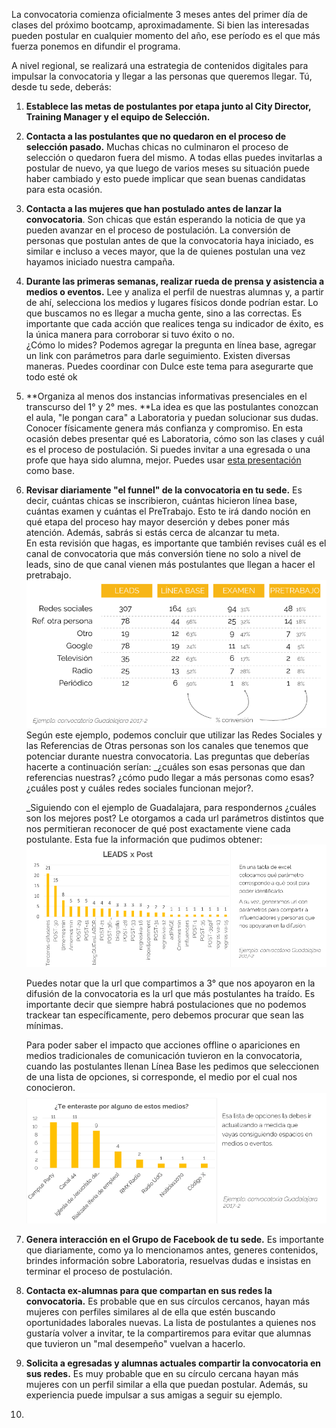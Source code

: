 La convocatoria comienza oficialmente 3 meses antes del primer día de clases del próximo bootcamp, aproximadamente. Si bien las interesadas pueden postular en cualquier momento del año, ese período es el que más fuerza ponemos en difundir el programa.

A nivel regional, se realizará una estrategia de contenidos digitales para impulsar la convocatoria y llegar a las personas que queremos llegar. Tú, desde tu sede, deberás:

1. **Establece las metas de postulantes por etapa junto al City Director, Training Manager y el equipo de Selección.**

2. **Contacta a las postulantes que no quedaron en el proceso de selección pasado.** Muchas chicas no culminaron el proceso de selección o quedaron fuera del mismo. A todas ellas puedes invitarlas a postular de nuevo, ya que luego de varios meses su situación puede haber cambiado y esto puede implicar que sean buenas candidatas para esta ocasión.

3. **Contacta a las mujeres que han postulado antes de lanzar la convocatoria**. Son chicas que están esperando la noticia de que ya pueden avanzar en el proceso de postulación. La conversión de personas que postulan antes de que la convocatoria haya iniciado, es similar e incluso a veces mayor, que la de quienes postulan una vez hayamos iniciado nuestra campaña.

4. **Durante las primeras semanas, realizar rueda de prensa y asistencia a medios o eventos.** Lee y analiza el perfil de nuestras alumnas y, a partir de ahí, selecciona los medios y lugares físicos donde podrían estar. Lo que buscamos no es llegar a mucha gente, sino a las correctas. Es importante que cada acción que realices tenga su indicador de éxito, es la única manera para corroborar si tuvo éxito o no.  
   ¿Cómo lo mides? Podemos agregar la pregunta en línea base, agregar un link con parámetros para darle seguimiento. Existen diversas maneras. Puedes coordinar con Dulce este tema para asegurarte que todo esté ok

5. **Organiza al menos dos instancias informativas presenciales en el transcurso del 1° y 2° mes. **La idea es que las postulantes conozcan el aula, "le pongan cara" a Laboratoria y puedan solucionar sus dudas. Conocer físicamente genera más confianza y compromiso. En esta ocasión debes presentar qué es Laboratoria, cómo son las clases y cuál es el proceso de postulación. Si puedes invitar a una egresada o una profe que haya sido alumna, mejor. Puedes usar [esta presentación ](https://docs.google.com/presentation/d/1B_jTWFnCC8n7jbGudlRj6PHc9dNIEuEVmBtxK9fwLLg/edit#slide=id.g1d9884b5b0_0_215)como base.

6. **Revisar diariamente "el funnel" de la convocatoria en tu sede.** Es decir, cuántas chicas se inscribieron, cuántas hicieron línea base, cuántas examen y cuántas el PreTrabajo. Esto te irá dando noción en qué etapa del proceso hay mayor deserción y debes poner más atención. Además, sabrás si estás cerca de alcanzar tu meta.  
   En esta revisión que hagas, es importante que también revises cuál es el canal de convocatoria que más conversión tiene no solo a nivel de leads, sino de que canal vienen más postulantes que llegan a hacer el pretrabajo.  
   ![](/assets/ejemplo-funnel-conversion-gdl.png)  
   Según este ejemplo, podemos concluir que utilizar las Redes Sociales y las Referencias de Otras personas son los canales que tenemos que potenciar durante nuestra convocatoria. Las preguntas que deberías hacerte a continuación serían: \_¿cuáles son esas personas que dan referencias nuestras? ¿cómo pudo llegar a más personas como esas? ¿cuáles post y cuáles redes sociales funcionan mejor?.

   \_Siguiendo con el ejemplo de Guadalajara, para respondernos ¿cuáles son los mejores post? Le otorgamos a cada url parámetros distintos que nos permitieran reconocer de qué post exactamente viene cada postulante. Esta fue la información que pudimos obtener:  
   ![](/assets/lead-por-post-gdld.png)

   Puedes notar que la url que compartimos a 3° que nos apoyaron en la difusión de la convocatoria es la url que más postulantes ha traído. Es importante decir que siempre habrá postulaciones que no podemos trackear tan específicamente, pero debemos procurar que sean las mínimas.

   Para poder saber el impacto que acciones offline o apariciones en medios tradicionales de comunicación tuvieron en la convocatoria, cuando las postulantes llenan Línea Base les pedimos que seleccionen de una lista de opciones, si corresponde, el medio por el cual nos conocieron.![](/assets/cuestionario-linea-base-GDL.png)

7. **Genera interacción en el Grupo de Facebook de tu sede.** Es importante que diariamente, como ya lo mencionamos antes, generes contenidos, brindes información sobre Laboratoria, resuelvas dudas e insistas en terminar el proceso de postulación.

8. **Contacta ex-alumnas para que compartan en sus redes la convocatoria.** Es probable que en sus círculos cercanos, hayan más mujeres con perfiles similares al de ella que estén buscando oportunidades laborales nuevas. La lista de postulantes a quienes nos gustaría volver a invitar, te la compartiremos para evitar que alumnas que tuvieron un "mal desempeño"  vuelvan a hacerlo.

9. **Solicita a egresadas y alumnas actuales compartir la convocatoria en sus redes.** Es muy probable que en su círculo cercana hayan más mujeres con un perfil similar a ella que puedan postular. Además, su experiencia puede impulsar a sus amigas a seguir su ejemplo.

10. 


